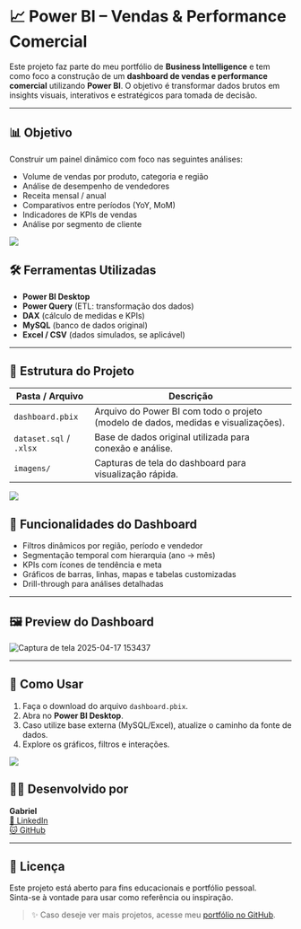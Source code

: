 # 📈 Power BI – Vendas & Performance Comercial

Este projeto faz parte do meu portfólio de **Business Intelligence** e tem como foco a construção de um **dashboard de vendas e performance comercial** utilizando **Power BI**. O objetivo é transformar dados brutos em insights visuais, interativos e estratégicos para tomada de decisão.

---

## 📊 Objetivo

Construir um painel dinâmico com foco nas seguintes análises:

- Volume de vendas por produto, categoria e região
- Análise de desempenho de vendedores
- Receita mensal / anual
- Comparativos entre períodos (YoY, MoM)
- Indicadores de KPIs de vendas
- Análise por segmento de cliente

<img src="https://user-images.githubusercontent.com/73097560/115834477-dbab4500-a447-11eb-908a-139a6edaec5c.gif">

## 🛠️ Ferramentas Utilizadas

- **Power BI Desktop**
- **Power Query** (ETL: transformação dos dados)
- **DAX** (cálculo de medidas e KPIs)
- **MySQL** (banco de dados original)
- **Excel / CSV** (dados simulados, se aplicável)

---

## 📁 Estrutura do Projeto

| Pasta / Arquivo | Descrição |
|-----------------|-----------|
| `dashboard.pbix` | Arquivo do Power BI com todo o projeto (modelo de dados, medidas e visualizações). |
| `dataset.sql` / `.xlsx` | Base de dados original utilizada para conexão e análise. |
| `imagens/` | Capturas de tela do dashboard para visualização rápida. |

<img src="https://user-images.githubusercontent.com/73097560/115834477-dbab4500-a447-11eb-908a-139a6edaec5c.gif">

## 🧠 Funcionalidades do Dashboard

- Filtros dinâmicos por região, período e vendedor
- Segmentação temporal com hierarquia (ano → mês)
- KPIs com ícones de tendência e meta
- Gráficos de barras, linhas, mapas e tabelas customizadas
- Drill-through para análises detalhadas

---

## 🖼️ Preview do Dashboard

![Captura de tela 2025-04-17 153437](https://github.com/user-attachments/assets/5364732b-c1b6-4055-8208-7f77b394a037)

---

## 🚀 Como Usar

1. Faça o download do arquivo `dashboard.pbix`.
2. Abra no **Power BI Desktop**.
3. Caso utilize base externa (MySQL/Excel), atualize o caminho da fonte de dados.
4. Explore os gráficos, filtros e interações.

<img src="https://user-images.githubusercontent.com/73097560/115834477-dbab4500-a447-11eb-908a-139a6edaec5c.gif">

## 🙋‍♂️ Desenvolvido por

**Gabriel**  
[🔗 LinkedIn](https://www.linkedin.com/in/gabriel-alexandre-costa/)  
[🐱 GitHub](https://github.com/GabrielCosta45/portfolio-vendas-performance-Bi)

---

## 📘 Licença

Este projeto está aberto para fins educacionais e portfólio pessoal.  
Sinta-se à vontade para usar como referência ou inspiração.

> ✨ Caso deseje ver mais projetos, acesse meu [portfólio no GitHub](https://github.com/GabrielCosta45).
